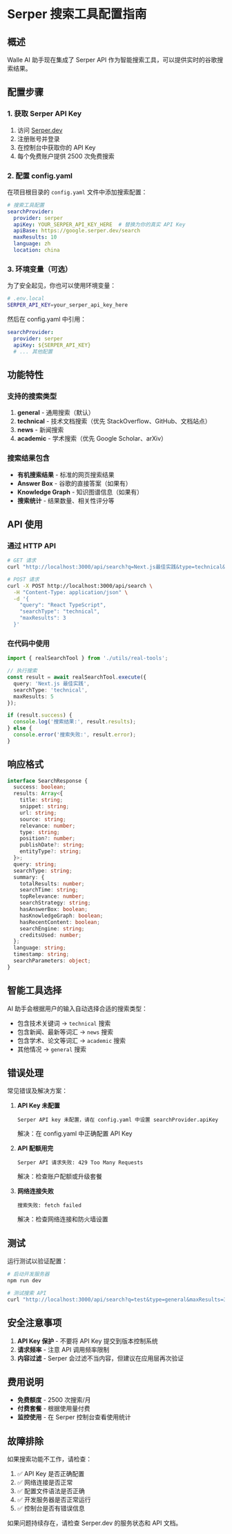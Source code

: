 # Serper 搜索工具配置指南

## 概述

Walle AI 助手现在集成了 Serper API 作为智能搜索工具，可以提供实时的谷歌搜索结果。

## 配置步骤

### 1. 获取 Serper API Key

1. 访问 [Serper.dev](https://serper.dev/)
2. 注册账号并登录
3. 在控制台中获取你的 API Key
4. 每个免费账户提供 2500 次免费搜索

### 2. 配置 config.yaml

在项目根目录的 `config.yaml` 文件中添加搜索配置：

```yaml
# 搜索工具配置
searchProvider:
  provider: serper
  apiKey: YOUR_SERPER_API_KEY_HERE  # 替换为你的真实 API Key
  apiBase: https://google.serper.dev/search
  maxResults: 10
  language: zh
  location: china
```

### 3. 环境变量（可选）

为了安全起见，你也可以使用环境变量：

```bash
# .env.local
SERPER_API_KEY=your_serper_api_key_here
```

然后在 config.yaml 中引用：

```yaml
searchProvider:
  provider: serper
  apiKey: ${SERPER_API_KEY}
  # ... 其他配置
```

## 功能特性

### 支持的搜索类型

1. **general** - 通用搜索（默认）
2. **technical** - 技术文档搜索（优先 StackOverflow、GitHub、文档站点）
3. **news** - 新闻搜索
4. **academic** - 学术搜索（优先 Google Scholar、arXiv）

### 搜索结果包含

- **有机搜索结果** - 标准的网页搜索结果
- **Answer Box** - 谷歌的直接答案（如果有）
- **Knowledge Graph** - 知识图谱信息（如果有）
- **搜索统计** - 结果数量、相关性评分等

## API 使用

### 通过 HTTP API

```bash
# GET 请求
curl "http://localhost:3000/api/search?q=Next.js最佳实践&type=technical&maxResults=5"

# POST 请求
curl -X POST http://localhost:3000/api/search \
  -H "Content-Type: application/json" \
  -d '{
    "query": "React TypeScript",
    "searchType": "technical",
    "maxResults": 3
  }'
```

### 在代码中使用

```typescript
import { realSearchTool } from './utils/real-tools';

// 执行搜索
const result = await realSearchTool.execute({
  query: 'Next.js 最佳实践',
  searchType: 'technical',
  maxResults: 5
});

if (result.success) {
  console.log('搜索结果:', result.results);
} else {
  console.error('搜索失败:', result.error);
}
```

## 响应格式

```typescript
interface SearchResponse {
  success: boolean;
  results: Array<{
    title: string;
    snippet: string;
    url: string;
    source: string;
    relevance: number;
    type: string;
    position?: number;
    publishDate?: string;
    entityType?: string;
  }>;
  query: string;
  searchType: string;
  summary: {
    totalResults: number;
    searchTime: string;
    topRelevance: number;
    searchStrategy: string;
    hasAnswerBox: boolean;
    hasKnowledgeGraph: boolean;
    hasRecentContent: boolean;
    searchEngine: string;
    creditsUsed: number;
  };
  language: string;
  timestamp: string;
  searchParameters: object;
}
```

## 智能工具选择

AI 助手会根据用户的输入自动选择合适的搜索类型：

- 包含技术关键词 → `technical` 搜索
- 包含新闻、最新等词汇 → `news` 搜索  
- 包含学术、论文等词汇 → `academic` 搜索
- 其他情况 → `general` 搜索

## 错误处理

常见错误及解决方案：

1. **API Key 未配置**
   ```
   Serper API key 未配置，请在 config.yaml 中设置 searchProvider.apiKey
   ```
   解决：在 config.yaml 中正确配置 API Key

2. **API 配额用完**
   ```
   Serper API 请求失败: 429 Too Many Requests
   ```
   解决：检查账户配额或升级套餐

3. **网络连接失败**
   ```
   搜索失败: fetch failed
   ```
   解决：检查网络连接和防火墙设置

## 测试

运行测试以验证配置：

```bash
# 启动开发服务器
npm run dev

# 测试搜索 API
curl "http://localhost:3000/api/search?q=test&type=general&maxResults=3"
```

## 安全注意事项

1. **API Key 保护** - 不要将 API Key 提交到版本控制系统
2. **请求频率** - 注意 API 调用频率限制
3. **内容过滤** - Serper 会过滤不当内容，但建议在应用层再次验证

## 费用说明

- **免费额度** - 2500 次搜索/月
- **付费套餐** - 根据使用量付费
- **监控使用** - 在 Serper 控制台查看使用统计

## 故障排除

如果搜索功能不工作，请检查：

1. ✅ API Key 是否正确配置
2. ✅ 网络连接是否正常
3. ✅ 配置文件语法是否正确
4. ✅ 开发服务器是否正常运行
5. ✅ 控制台是否有错误信息

如果问题持续存在，请检查 Serper.dev 的服务状态和 API 文档。
